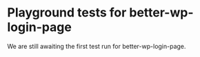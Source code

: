 # Playground tests for better-wp-login-page
We are still awaiting the first test run for better-wp-login-page.
